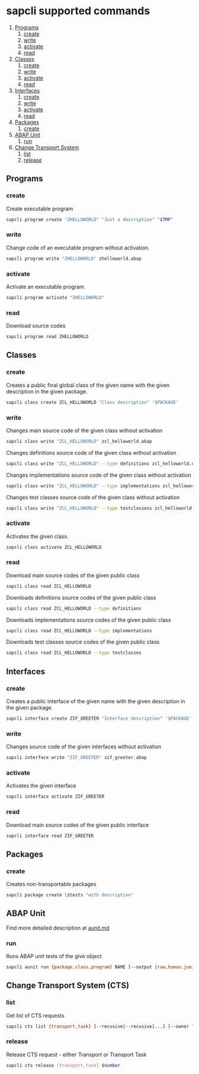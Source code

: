 # sapcli supported commands

1. [Programs](#programs)
   1. [create](#create)
   2. [write](#write)
   3. [activate](#activate)
   4. [read](#read)
2. [Classes](#classes)
   1. [create](#create-1)
   2. [write](#write-1)
   3. [activate](#activate-1)
   4. [read](#read-1)
2. [Interfaces](#interfaces)
   1. [create](#create-2)
   2. [write](#write-2)
   3. [activate](#activate-2)
   4. [read](#read-2)
3. [Packages](#packages)
   1. [create](#create-3)
4. [ABAP Unit](#abap-unit)
   1. [run](#run)
5. [Change Transport System](#change-transport-system-cts)
   1. [list](#list)
   2. [release](#release)

## Programs

### create

Create executable program

```bash
sapcli program create "ZHELLOWORLD" "Just a description" "$TMP"
```

### write

Change code of an executable program without activation.

```bash
sapcli program write "ZHELLOWORLD" zhelloworld.abap
```

### activate

Activate an executable program.

```bash
sapcli program activate "ZHELLOWORLD"
```

### read

Download source codes

```bash
sapcli program read ZHELLOWORLD
```

## Classes

### create

Creates a public final global class of the given name with the given
description in the given package.

```bash
sapcli class create ZCL_HELLOWORLD "Class description" '$PACKAGE'
```

### write

Changes main source code of the given class without activation

```bash
sapcli class write "ZCL_HELLOWORLD" zcl_helloworld.abap
```

Changes definitions source code of the given class without activation

```bash
sapcli class write "ZCL_HELLOWORLD" --type definitions zcl_helloworld.definitions.abap
```

Changes implementations source code of the given class without activation

```bash
sapcli class write "ZCL_HELLOWORLD" --type implementations zcl_helloworld.implementations.abap
```

Changes test classes source code of the given class without activation

```bash
sapcli class write "ZCL_HELLOWORLD" --type testclassess zcl_helloworld.testclasses.abap
```

### activate

Activates the given class.

```bash
sapcli class activate ZCL_HELLOWORLD
```

### read

Download main source codes of the given public class

```bash
sapcli class read ZCL_HELLOWORLD
```

Downloads definitions source codes of the given public class

```bash
sapcli class read ZCL_HELLOWORLD --type definitions
```

Downloads implementations source codes of the given public class

```bash
sapcli class read ZCL_HELLOWORLD --type implementations
```

Downloads test classes source codes of the given public class

```bash
sapcli class read ZCL_HELLOWORLD --type testclasses
```

## Interfaces

### create

Creates a public interface of the given name with the given
description in the given package.

```bash
sapcli interface create ZIF_GREETER "Interface description" '$PACKAGE'
```

### write

Changes source code of the given interfaces without activation

```bash
sapcli interface write "ZIF_GREETER" zif_greeter.abap
```

### activate

Activates the given interface

```bash
sapcli interface activate ZIF_GREETER
```

### read

Download main source codes of the given public interface

```bash
sapcli interface read ZIF_GREETER
```

## Packages

### create

Creates non-transportable packages

```bash
sapcli package create \$tests "with description"
```

## ABAP Unit

Find more detailed description at [aunit.md](aunit.md)

### run

Runs ABAP unit tests of the give object

```bash
sapcli aunit run {package,class,program} NAME [--output {raw,human,junit4}]
```

## Change Transport System (CTS)

### list

Get list of CTS requests

```bash
sapcli cts list {transport,task} [--recusive|--recusive|...] [--owner login]
```

### release

Release CTS request - either Transport or Transport Task

```bash
sapcli cts release [transport,task] $number
```
